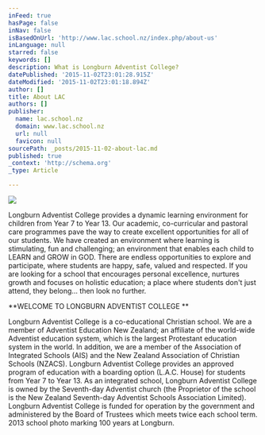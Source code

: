 ```yaml
---
inFeed: true
hasPage: false
inNav: false
isBasedOnUrl: 'http://www.lac.school.nz/index.php/about-us'
inLanguage: null
starred: false
keywords: []
description: What is Longburn Adventist College?
datePublished: '2015-11-02T23:01:28.915Z'
dateModified: '2015-11-02T23:01:18.894Z'
author: []
title: About LAC
authors: []
publisher:
  name: lac.school.nz
  domain: www.lac.school.nz
  url: null
  favicon: null
sourcePath: _posts/2015-11-02-about-lac.md
published: true
_context: 'http://schema.org'
_type: Article

---
```

![](http://www.lac.school.nz/images/UPLOADS/LAC_motto_poster-01.jpg)

Longburn Adventist College provides a dynamic learning environment for children from Year 7 to Year 13\. Our academic, co-curricular and pastoral care programmes pave the way to create excellent opportunities for all of our students. We have created an environment where learning is stimulating, fun and challenging; an environment that enables each child to LEARN and GROW in GOD. There are endless opportunities to explore and participate, where students are happy, safe, valued and respected. If you are looking for a school that encourages personal excellence, nurtures growth and focuses on holistic education; a place where students don't just attend, they belong... then look no further. 

**WELCOME TO LONGBURN ADVENTIST COLLEGE **

Longburn Adventist College is a co-educational Christian school. We are a member of Adventist Education New Zealand; an affiliate of the world-wide Adventist education system, which is the largest Protestant education system in the world. In addition, we are a member of the Association of Integrated Schools (AIS) and the New Zealand Association of Christian Schools (NZACS). Longburn Adventist College provides an approved program of education with a boarding option (L.A.C. House) for students from Year 7 to Year 13\. As an integrated school, Longburn Adventist College is owned by the Seventh-day Adventist church (the Proprietor of the school is the New Zealand Seventh-day Adventist Schools Association Limited). Longburn Adventist College is funded for operation by the government and administered by the Board of Trustees which meets twice each school term. 2013 school photo marking 100 years at Longburn.